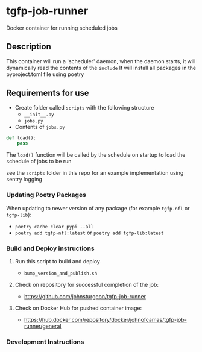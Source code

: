 # tgfp-job-runner
Docker container for running scheduled jobs

## Description
This container will run a 'scheduler' daemon, when the daemon starts, it will dynamically read the contents of the `include`
It will install all packages in the pyproject.toml file using poetry

## Requirements for use
* Create folder called `scripts` with the following structure
   *  `__init__.py`
   * `jobs.py`
* Contents of `jobs.py`
```python
def load():
    pass
```

The `load()` function will be called by the schedule on startup to load the schedule of jobs to be run

see the `scripts` folder in this repo for an example implementation using sentry logging

### Updating Poetry Packages

When updating to newer version of any package (for example `tgfp-nfl` or `tgfp-lib`):
* `poetry cache clear pypi --all`
* `poetry add tgfp-nfl:latest` or `poetry add tgfp-lib:latest`

### Build and Deploy instructions

1. Run this script to build and deploy
   * `bump_version_and_publish.sh`

2. Check on repository for successful completion of the job:
   * https://github.com/johnsturgeon/tgfp-job-runner

3. Check on Docker Hub for pushed container image:
   * https://hub.docker.com/repository/docker/johnofcamas/tgfp-job-runner/general


### Development Instructions